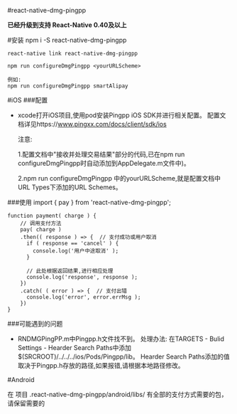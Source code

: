 #react-native-dmg-pingpp

**已经升级到支持 React-Native 0.40及以上**


#安装
    npm i -S react-native-dmg-pingpp
    
    react-native link react-native-dmg-pingpp
    
    npm run configureDmgPingpp <yourURLScheme>
    
    例如:
    npm run configureDmgPingpp smartAlipay

#iOS
###配置
- xcode打开iOS项目,使用pod安装Pingpp iOS SDK并进行相关配置。
配置文档详见https://www.pingxx.com/docs/client/sdk/ios

    注意:
    
    1.配置文档中"接收并处理交易结果"部分的代码,已在npm run configureDmgPingpp时自动添加到AppDelegate.m文件中)。
    
    2.npm run configureDmgPingpp <yourURLScheme>中的yourURLScheme,就是配置文档中URL Types下添加的URL Schemes。

###使用
    import { pay } from 'react-native-dmg-pingpp';
    
    function payment( charge ) {
        // 调用支付方法
        pay( charge )
        .then(( response ) => {  // 支付成功或用户取消
          if ( response == 'cancel' ) {
            console.log('用户中途取消' );
          }
          
          // 此处根据返回结果,进行相应处理
          console.log('response', response );
        })
        .catch( ( error ) => {  // 支付出错
          console.log('error', error.errMsg );
        })
    }

###可能遇到的问题
- RNDMGPingPP.m中Pingpp.h文件找不到。
  处理办法: 在TARGETS - Bulid Settings - Hearder Search Paths中添加$(SRCROOT)/../../../ios/Pods/Pingpp/lib。
  Hearder Search Paths添加的值取决于Pingpp.h存放的路径,如果报错,请根据本地路径修改。

 
#Android

在 项目 .react-native-dmg-pingpp/android/libs/ 有全部的支付方式需要的包，请保留需要的